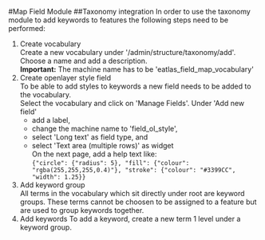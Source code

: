#Map Field Module
##Taxonomy integration
In order to use the taxonomy module to add keywords to features the following steps need to be performed:
1. Create vocabulary  
Create a new vocabulary under '/admin/structure/taxonomy/add'. Choose a name and add a description.  
**Important:** The machine name has to be 'eatlas_field_map_vocabulary'
2. Create openlayer style field  
To be able to add styles to keywords a new field needs to be added to the vocabulary.  
Select the vocabulary and click on 'Manage Fields'. Under 'Add new field' 
    - add a label, 
    - change the machine name to 'field_ol_style', 
    - select 'Long text' as field type, and
    - select 'Text area (multiple rows)' as widget  
On the next page, add a help text like:  
`{"circle": {"radius": 5}, "fill": {"colour": "rgba(255,255,255,0.4)"}, "stroke": {"colour": "#3399CC", "width": 1.25}}`
3. Add keyword group  
All terms in the vocabulary which sit directly under root are keyword groups. These terms cannot be choosen to be assigned to a feature but are used to group keywords together.
4. Add keywords
To add a keyword, create a new term 1 level under a keyword group.
